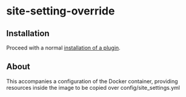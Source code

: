 # site-setting-override

## Installation

Proceed with a normal [installation of a plugin](https://meta.discourse.org/t/install-a-plugin/19157?u=jomaxro).


## About

This accompanies a configuration of the Docker container, providing resources inside the image to be copied over config/site_settings.yml
